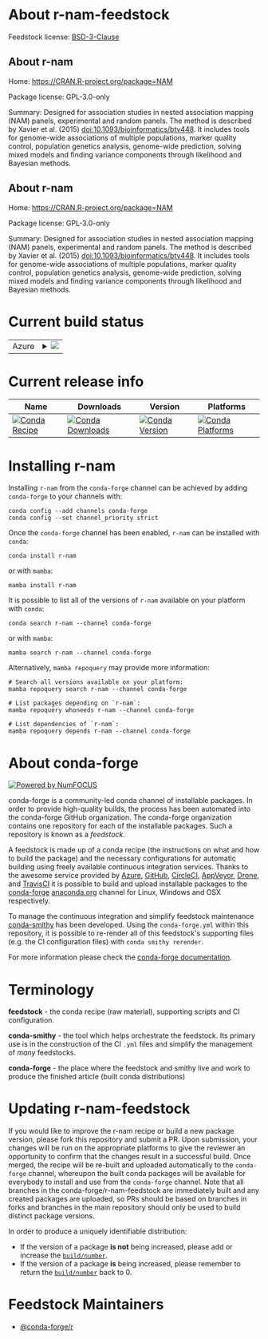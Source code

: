 About r-nam-feedstock
=====================

Feedstock license: [BSD-3-Clause](https://github.com/conda-forge/r-nam-feedstock/blob/main/LICENSE.txt)


About r-nam
-----------

Home: https://CRAN.R-project.org/package=NAM

Package license: GPL-3.0-only

Summary: Designed for association studies in nested association mapping (NAM) panels, experimental and random panels. The method is described by Xavier et al. (2015) <doi:10.1093/bioinformatics/btv448>. It includes tools for genome-wide associations of multiple populations, marker quality control, population genetics analysis, genome-wide prediction, solving mixed models and finding variance components through likelihood and Bayesian methods.

About r-nam
-----------

Home: https://CRAN.R-project.org/package=NAM

Package license: GPL-3.0-only

Summary: Designed for association studies in nested association mapping (NAM) panels, experimental and random panels. The method is described by Xavier et al. (2015) <doi:10.1093/bioinformatics/btv448>. It includes tools for genome-wide associations of multiple populations, marker quality control, population genetics analysis, genome-wide prediction, solving mixed models and finding variance components through likelihood and Bayesian methods.

Current build status
====================


<table>
    
  <tr>
    <td>Azure</td>
    <td>
      <details>
        <summary>
          <a href="https://dev.azure.com/conda-forge/feedstock-builds/_build/latest?definitionId=7494&branchName=main">
            <img src="https://dev.azure.com/conda-forge/feedstock-builds/_apis/build/status/r-nam-feedstock?branchName=main">
          </a>
        </summary>
        <table>
          <thead><tr><th>Variant</th><th>Status</th></tr></thead>
          <tbody><tr>
              <td>linux_64_r_base4.4</td>
              <td>
                <a href="https://dev.azure.com/conda-forge/feedstock-builds/_build/latest?definitionId=7494&branchName=main">
                  <img src="https://dev.azure.com/conda-forge/feedstock-builds/_apis/build/status/r-nam-feedstock?branchName=main&jobName=linux&configuration=linux%20linux_64_r_base4.4" alt="variant">
                </a>
              </td>
            </tr><tr>
              <td>linux_64_r_base4.5</td>
              <td>
                <a href="https://dev.azure.com/conda-forge/feedstock-builds/_build/latest?definitionId=7494&branchName=main">
                  <img src="https://dev.azure.com/conda-forge/feedstock-builds/_apis/build/status/r-nam-feedstock?branchName=main&jobName=linux&configuration=linux%20linux_64_r_base4.5" alt="variant">
                </a>
              </td>
            </tr><tr>
              <td>osx_64_r_base4.4</td>
              <td>
                <a href="https://dev.azure.com/conda-forge/feedstock-builds/_build/latest?definitionId=7494&branchName=main">
                  <img src="https://dev.azure.com/conda-forge/feedstock-builds/_apis/build/status/r-nam-feedstock?branchName=main&jobName=osx&configuration=osx%20osx_64_r_base4.4" alt="variant">
                </a>
              </td>
            </tr><tr>
              <td>osx_64_r_base4.5</td>
              <td>
                <a href="https://dev.azure.com/conda-forge/feedstock-builds/_build/latest?definitionId=7494&branchName=main">
                  <img src="https://dev.azure.com/conda-forge/feedstock-builds/_apis/build/status/r-nam-feedstock?branchName=main&jobName=osx&configuration=osx%20osx_64_r_base4.5" alt="variant">
                </a>
              </td>
            </tr><tr>
              <td>win_64_r_base4.4</td>
              <td>
                <a href="https://dev.azure.com/conda-forge/feedstock-builds/_build/latest?definitionId=7494&branchName=main">
                  <img src="https://dev.azure.com/conda-forge/feedstock-builds/_apis/build/status/r-nam-feedstock?branchName=main&jobName=win&configuration=win%20win_64_r_base4.4" alt="variant">
                </a>
              </td>
            </tr><tr>
              <td>win_64_r_base4.5</td>
              <td>
                <a href="https://dev.azure.com/conda-forge/feedstock-builds/_build/latest?definitionId=7494&branchName=main">
                  <img src="https://dev.azure.com/conda-forge/feedstock-builds/_apis/build/status/r-nam-feedstock?branchName=main&jobName=win&configuration=win%20win_64_r_base4.5" alt="variant">
                </a>
              </td>
            </tr>
          </tbody>
        </table>
      </details>
    </td>
  </tr>
</table>

Current release info
====================

| Name | Downloads | Version | Platforms |
| --- | --- | --- | --- |
| [![Conda Recipe](https://img.shields.io/badge/recipe-r--nam-green.svg)](https://anaconda.org/conda-forge/r-nam) | [![Conda Downloads](https://img.shields.io/conda/dn/conda-forge/r-nam.svg)](https://anaconda.org/conda-forge/r-nam) | [![Conda Version](https://img.shields.io/conda/vn/conda-forge/r-nam.svg)](https://anaconda.org/conda-forge/r-nam) | [![Conda Platforms](https://img.shields.io/conda/pn/conda-forge/r-nam.svg)](https://anaconda.org/conda-forge/r-nam) |

Installing r-nam
================

Installing `r-nam` from the `conda-forge` channel can be achieved by adding `conda-forge` to your channels with:

```
conda config --add channels conda-forge
conda config --set channel_priority strict
```

Once the `conda-forge` channel has been enabled, `r-nam` can be installed with `conda`:

```
conda install r-nam
```

or with `mamba`:

```
mamba install r-nam
```

It is possible to list all of the versions of `r-nam` available on your platform with `conda`:

```
conda search r-nam --channel conda-forge
```

or with `mamba`:

```
mamba search r-nam --channel conda-forge
```

Alternatively, `mamba repoquery` may provide more information:

```
# Search all versions available on your platform:
mamba repoquery search r-nam --channel conda-forge

# List packages depending on `r-nam`:
mamba repoquery whoneeds r-nam --channel conda-forge

# List dependencies of `r-nam`:
mamba repoquery depends r-nam --channel conda-forge
```


About conda-forge
=================

[![Powered by
NumFOCUS](https://img.shields.io/badge/powered%20by-NumFOCUS-orange.svg?style=flat&colorA=E1523D&colorB=007D8A)](https://numfocus.org)

conda-forge is a community-led conda channel of installable packages.
In order to provide high-quality builds, the process has been automated into the
conda-forge GitHub organization. The conda-forge organization contains one repository
for each of the installable packages. Such a repository is known as a *feedstock*.

A feedstock is made up of a conda recipe (the instructions on what and how to build
the package) and the necessary configurations for automatic building using freely
available continuous integration services. Thanks to the awesome service provided by
[Azure](https://azure.microsoft.com/en-us/services/devops/), [GitHub](https://github.com/),
[CircleCI](https://circleci.com/), [AppVeyor](https://www.appveyor.com/),
[Drone](https://cloud.drone.io/welcome), and [TravisCI](https://travis-ci.com/)
it is possible to build and upload installable packages to the
[conda-forge](https://anaconda.org/conda-forge) [anaconda.org](https://anaconda.org/)
channel for Linux, Windows and OSX respectively.

To manage the continuous integration and simplify feedstock maintenance
[conda-smithy](https://github.com/conda-forge/conda-smithy) has been developed.
Using the ``conda-forge.yml`` within this repository, it is possible to re-render all of
this feedstock's supporting files (e.g. the CI configuration files) with ``conda smithy rerender``.

For more information please check the [conda-forge documentation](https://conda-forge.org/docs/).

Terminology
===========

**feedstock** - the conda recipe (raw material), supporting scripts and CI configuration.

**conda-smithy** - the tool which helps orchestrate the feedstock.
                   Its primary use is in the construction of the CI ``.yml`` files
                   and simplify the management of *many* feedstocks.

**conda-forge** - the place where the feedstock and smithy live and work to
                  produce the finished article (built conda distributions)


Updating r-nam-feedstock
========================

If you would like to improve the r-nam recipe or build a new
package version, please fork this repository and submit a PR. Upon submission,
your changes will be run on the appropriate platforms to give the reviewer an
opportunity to confirm that the changes result in a successful build. Once
merged, the recipe will be re-built and uploaded automatically to the
`conda-forge` channel, whereupon the built conda packages will be available for
everybody to install and use from the `conda-forge` channel.
Note that all branches in the conda-forge/r-nam-feedstock are
immediately built and any created packages are uploaded, so PRs should be based
on branches in forks and branches in the main repository should only be used to
build distinct package versions.

In order to produce a uniquely identifiable distribution:
 * If the version of a package **is not** being increased, please add or increase
   the [``build/number``](https://docs.conda.io/projects/conda-build/en/latest/resources/define-metadata.html#build-number-and-string).
 * If the version of a package **is** being increased, please remember to return
   the [``build/number``](https://docs.conda.io/projects/conda-build/en/latest/resources/define-metadata.html#build-number-and-string)
   back to 0.

Feedstock Maintainers
=====================

* [@conda-forge/r](https://github.com/orgs/conda-forge/teams/r/)


